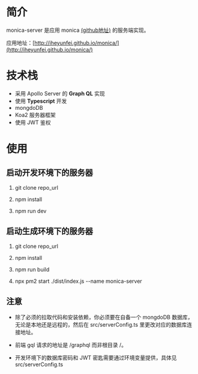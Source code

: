 # 简介

monica-server 是应用 monica [(github地址)](https://github.com/iheyunfei/monica) 的服务端实现。

应用地址：[http://iheyunfei.github.io/monica/](http://iheyunfei.github.io/monica/)

# 技术栈

- 采用 Apollo Server 的 **Graph QL** 实现
- 使用 **Typescript** 开发
- mongdoDB
- Koa2 服务器框架
- 使用 JWT 鉴权

# 使用

## 启动开发环境下的服务器

1. git clone repo_url

2. npm install

3. npm run dev

## 启动生成环境下的服务器

1. git clone repo_url

2. npm install

3. npm run build

4. npx pm2 start ./dist/index.js --name monica-server

## 注意

- 除了必须的拉取代码和安装依赖，你必须要在自备一个 mongdoDB 数据库，无论是本地还是远程的，然后在 src/serverConfig.ts 里更改对应的数据库连接地址。

- 前端 gql 请求的地址是 /graphql 而非根目录 /。

- 开发环境下的数据库密码和 JWT 密匙需要通过环境变量提供，具体见 src/serverConfig.ts
